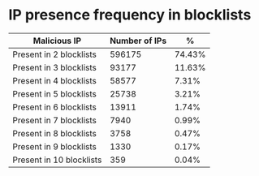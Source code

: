 # IP presence frequency in blocklists
| Malicious IP | Number of IPs | % |
|----|----|----|
| Present in 2 blocklists | 596175 | 74.43% |
| Present in 3 blocklists | 93177 | 11.63% |
| Present in 4 blocklists | 58577 | 7.31% |
| Present in 5 blocklists | 25738 | 3.21% |
| Present in 6 blocklists | 13911 | 1.74% |
| Present in 7 blocklists | 7940 | 0.99% |
| Present in 8 blocklists | 3758 | 0.47% |
| Present in 9 blocklists | 1330 | 0.17% |
| Present in 10 blocklists | 359 | 0.04% |
